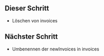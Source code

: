## Dieser Schritt
- Löschen von invoices

## Nächster Schritt
- Umbenennen der newInvoices in invoices